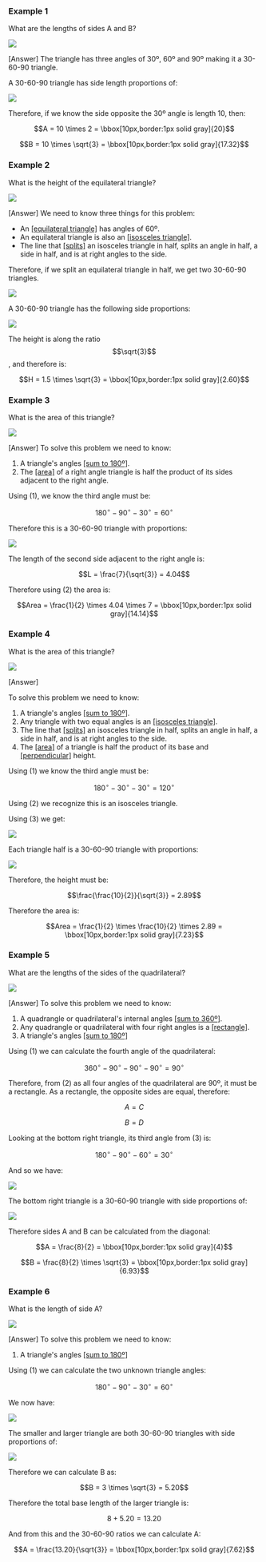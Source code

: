 
### Example 1

What are the lengths of sides A and B?

![](ex1.png)

<hintLow>[Answer]
The triangle has three angles of 30º, 60º and 90º making it a 30-60-90 triangle.

A 30-60-90 triangle has side length proportions of:

![](base.png)

Therefore, if we know the side opposite the 30º angle is length 10, then:

$$A = 10 \times 2 = \bbox[10px,border:1px solid gray]{20}$$

$$B = 10 \times \sqrt{3} = \bbox[10px,border:1px solid gray]{17.32}$$
</hintLow>


### Example 2

What is the height of the equilateral triangle?

![](ex2.png)

<hintLow>[Answer]
We need to know three things for this problem:

* An [[equilateral triangle]]((qr,'Math/Geometry_1/Equilateral/base/Main',#00756F)) has angles of 60º.
* An equilateral triangle is also an [[isosceles triangle]]((qr,'Math/Geometry_1/Isosceles/base/Main',#00756F)).
* The line that [[splits]]((qr,'Math/Geometry_1/Isosceles/base/SplitLine',#00756F)) an isosceles triangle in half, splits an angle in half, a side in half, and is at right angles to the side.

Therefore, if we split an equilateral triangle in half, we get two 30-60-90 triangles.

![](ex2a.png)

A 30-60-90 triangle has the following side proportions:

![](base.png)

The height is along the ratio $$\sqrt{3}$$, and therefore is:

$$H = 1.5 \times \sqrt{3} = \bbox[10px,border:1px solid gray]{2.60}$$
</hintLow>

### Example 3

What is the area of this triangle?

![](ex3.png)

<hintLow>[Answer]
To solve this problem we need to know:

1. A triangle's angles [[sum to 180º]]((qr,'Math/Geometry_1/Triangles/base/AngleSum',#00756F)).
2. The [[area]]((qr,'Math/Geometry_1/RightAngleTriangles/base/Area',#00756F)) of a right angle triangle is half the product of its sides adjacent to the right angle.

Using (1), we know the third angle must be:

$$180^\circ - 90^\circ - 30^\circ = 60^\circ$$

Therefore this is a 30-60-90 triangle with proportions:

![](base.png)

The length of the second side adjacent to the right angle is:

$$L = \frac{7}{\sqrt{3}} = 4.04$$

Therefore using (2) the area is:

$$Area = \frac{1}{2} \times 4.04 \times 7 =  \bbox[10px,border:1px solid gray]{14.14}$$
</hintLow>

### Example 4

What is the area of this triangle?

![](ex4.png)

<hintLow>[Answer]

To solve this problem we need to know:

1. A triangle's angles [[sum to 180º]]((qr,'Math/Geometry_1/Triangles/base/AngleSum',#00756F)).
2. Any triangle with two equal angles is an [[isosceles triangle]]((qr,'Math/Geometry_1/Isosceles/base/Main',#00756F)).
3. The line that [[splits]]((qr,'Math/Geometry_1/Isosceles/base/SplitLine',#00756F)) an isosceles triangle in half, splits an angle in half, a side in half, and is at right angles to the side.
4. The [[area]]((qr,'Math/Geometry_1/AreaTriangle/base/Main',#00756F)) of a triangle is half the product of its base and [[perpendicular]]((qr,'Math/Geometry_1/AngleTypes/base/Perpendicular',#00756F)) height.

Using (1) we know the third angle must be:

$$180^\circ - 30^\circ - 30^\circ = 120^\circ$$

Using (2) we recognize this is an isosceles triangle.

Using (3) we get:

![](ex4a.png)

Each triangle half is a 30-60-90 triangle with proportions:

![](base.png)

Therefore, the height must be:

$$\frac{\frac{10}{2}}{\sqrt{3}} = 2.89$$

Therefore the area is:

$$Area = \frac{1}{2} \times \frac{10}{2} \times 2.89 =  \bbox[10px,border:1px solid gray]{7.23}$$
</hintLow>

### Example 5

What are the lengths of the sides of the quadrilateral?

![](ex5.png)

<hintLow>[Answer]
To solve this problem we need to know:

1. A quadrangle or quadrilateral's internal angles [[sum to 360º]]((qr,'Math/Geometry_1/Quadrangles/base/Main',#00756F)).
2. Any quadrangle or quadrilateral with four right angles is a [[rectangle]]((qr,'Math/Geometry_1/RectanglesAndSquares/base/Rectangle',#00756F)).
3. A triangle's angles [[sum to 180º]]((qr,'Math/Geometry_1/Triangles/base/AngleSum',#00756F))

Using (1) we can calculate the fourth angle of the quadrilateral:

$$360^\circ - 90^\circ - 90^\circ - 90^\circ = 90^\circ$$

Therefore, from (2) as all four angles of the quadrilateral are 90º, it must be a rectangle. As a rectangle, the opposite sides are equal, therefore:

$$A = C$$

$$B = D$$

Looking at the bottom right triangle, its third angle from (3) is:

$$180^\circ - 90^\circ - 60^\circ = 30^\circ$$

And so we have:

![](ex5a.png)

The bottom right triangle is a 30-60-90 triangle with side proportions of:

![](base.png)

Therefore sides A and B can be calculated from the diagonal:

$$A = \frac{8}{2} =  \bbox[10px,border:1px solid gray]{4}$$

$$B = \frac{8}{2} \times \sqrt{3} =  \bbox[10px,border:1px solid gray]{6.93}$$
</hintLow>

### Example 6

What is the length of side A?

![](ex6.png)

<hintLow>[Answer]
To solve this problem we need to know:

1. A triangle's angles [[sum to 180º]]((qr,'Math/Geometry_1/Triangles/base/AngleSum',#00756F))

Using (1) we can calculate the two unknown triangle angles:

$$180^\circ - 90^\circ - 30^\circ = 60^\circ$$

We now have:

![](ex6a.png)

The smaller and larger triangle are both 30-60-90 triangles with side proportions of:

![](base.png)

Therefore we can calculate B as:

$$B = 3 \times \sqrt{3} = 5.20$$

Therefore the total base length of the larger triangle is:

$$8 + 5.20 = 13.20$$

And from this and the 30-60-90 ratios we can calculate A:

$$A = \frac{13.20}{\sqrt{3}} =  \bbox[10px,border:1px solid gray]{7.62}$$
</hintLow>



<!-- 
What is the size of angle $$\definecolor{r}{RGB}{238,34,12}\bbox[10px,border:1px solid gray]{a}$$ in degrees?

![](ex1.png)

<hintLow>[Answer]
[[triangle]]((qr,'Math/Geometry_1/Triangles/base/AngleSum',#00756F)) 
</hintLow>


 $$\bbox[10px,border:1px solid gray]{Yes}$$ -->